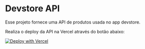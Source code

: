 # Devstore API

Esse projeto fornece uma API de produtos usada no app devstore.

Realiza o deploy da API na Vercel através do botão abaixo:

[![Deploy with Vercel](https://vercel.com/button)](https://vercel.com/new/clone?repository-url=https%3A%2F%2Fgithub.com%2Frocketseat-education%2Fignite-devstore-api)
